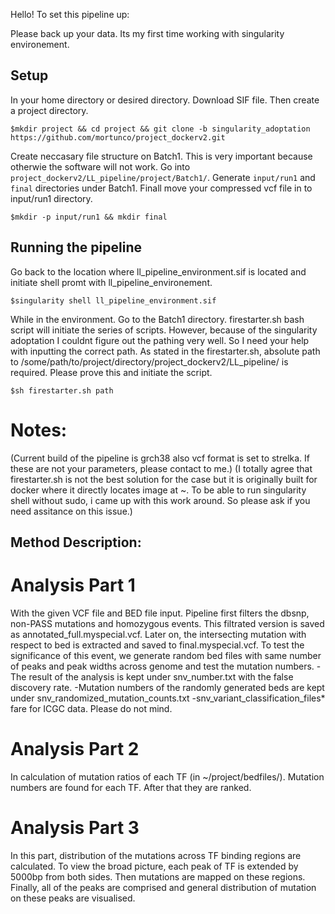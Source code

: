 Hello!
To set this pipeline up:

Please back up your data. Its my first time working with singularity environement. 

## Setup ##
In your home directory or desired directory. Download SIF file. Then create a project directory.

```$mkdir project && cd project && git clone -b singularity_adoptation https://github.com/mortunco/project_dockerv2.git```

Create neccasary file structure on Batch1. This is very important because otherwie the software will not work. Go into ```project_dockerv2/LL_pipeline/project/Batch1/```. Generate ```input/run1``` and ```final``` directories under Batch1. Finall move your compressed vcf file in to input/run1 directory.

```$mkdir -p input/run1 && mkdir final```

## Running the pipeline ##
Go back to the location where ll_pipeline_environment.sif is located and initiate shell promt with ll_pipeline_environement.

```$singularity shell ll_pipeline_environment.sif```

While in the environment. Go to the Batch1 directory. firestarter.sh bash script will initiate the series of scripts. However, because of the singularity adoptation I couldnt figure out the pathing very well. So I need your help with inputting the correct path. As stated in the firestarter.sh, absolute path to /some/path/to/project/directory/project_dockerv2/LL_pipeline/ is required. Please prove this and initiate the script.

```$sh firestarter.sh path``` 

# Notes: #
(Current build of the pipeline is grch38 also vcf format is set to strelka. If these are not your parameters, please contact to me.)
(I totally agree that firestarter.sh is not the best solution for the case but it is originally built for docker where it directly locates image at ~. To be able to run singularity shell without sudo, i came up with this work around. So please ask if you need assitance on this issue.)


## Method Description: ##
# Analysis Part 1 #
With the given VCF file and BED file input. Pipeline first filters the dbsnp, non-PASS mutations and homozygous events. This filtrated version is saved as annotated_full.myspecial.vcf. Later on, the intersecting mutation with respect to bed is extracted and saved to final.myspecial.vcf. To test the significance of this event, we generate random bed files with same number of peaks and peak widths across genome and test the mutation numbers.
-The result of the analysis is kept under snv_number.txt with the false discovery rate.
-Mutation numbers of the randomly generated beds are kept under snv_randomized_mutation_counts.txt
-snv_variant_classification_files* fare for ICGC data. Please do not mind.

# Analysis Part 2 #
In calculation of mutation ratios of each TF (in ~/project/bedfiles/). Mutation numbers are found for each TF. After that they are ranked. 


# Analysis Part 3 #
In this part, distribution of the mutations across TF binding regions are calculated. To view the broad picture, each peak of TF is extended by 5000bp from both sides. Then mutations are mapped on these regions. Finally, all of the peaks are comprised and general distribution of mutation on these peaks are visualised. 


